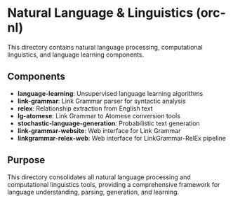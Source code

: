 # Natural Language & Linguistics (orc-nl)

This directory contains natural language processing, computational linguistics, and language learning components.

## Components

- **language-learning**: Unsupervised language learning algorithms
- **link-grammar**: Link Grammar parser for syntactic analysis
- **relex**: Relationship extraction from English text
- **lg-atomese**: Link Grammar to Atomese conversion tools
- **stochastic-language-generation**: Probabilistic text generation
- **link-grammar-website**: Web interface for Link Grammar
- **linkgrammar-relex-web**: Web interface for LinkGrammar-RelEx pipeline

## Purpose

This directory consolidates all natural language processing and computational linguistics tools, providing a comprehensive framework for language understanding, parsing, generation, and learning.